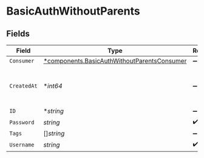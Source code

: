 # BasicAuthWithoutParents


## Fields

| Field                                                                                                     | Type                                                                                                      | Required                                                                                                  | Description                                                                                               |
| --------------------------------------------------------------------------------------------------------- | --------------------------------------------------------------------------------------------------------- | --------------------------------------------------------------------------------------------------------- | --------------------------------------------------------------------------------------------------------- |
| `Consumer`                                                                                                | [*components.BasicAuthWithoutParentsConsumer](../../models/components/basicauthwithoutparentsconsumer.md) | :heavy_minus_sign:                                                                                        | N/A                                                                                                       |
| `CreatedAt`                                                                                               | **int64*                                                                                                  | :heavy_minus_sign:                                                                                        | Unix epoch when the resource was created.                                                                 |
| `ID`                                                                                                      | **string*                                                                                                 | :heavy_minus_sign:                                                                                        | N/A                                                                                                       |
| `Password`                                                                                                | *string*                                                                                                  | :heavy_check_mark:                                                                                        | N/A                                                                                                       |
| `Tags`                                                                                                    | []*string*                                                                                                | :heavy_minus_sign:                                                                                        | N/A                                                                                                       |
| `Username`                                                                                                | *string*                                                                                                  | :heavy_check_mark:                                                                                        | N/A                                                                                                       |